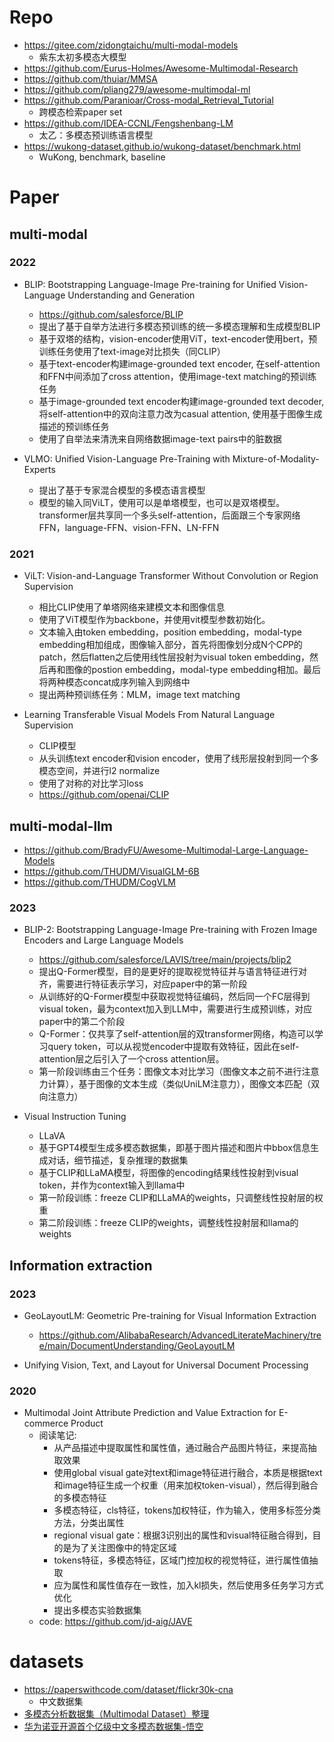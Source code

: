 

# Repo

- https://gitee.com/zidongtaichu/multi-modal-models
  - 紫东太初多模态大模型
- https://github.com/Eurus-Holmes/Awesome-Multimodal-Research
- https://github.com/thuiar/MMSA
- https://github.com/pliang279/awesome-multimodal-ml
- https://github.com/Paranioar/Cross-modal_Retrieval_Tutorial
  - 跨模态检索paper set
- https://github.com/IDEA-CCNL/Fengshenbang-LM
  - 太乙：多模态预训练语言模型
- https://wukong-dataset.github.io/wukong-dataset/benchmark.html
  - WuKong, benchmark, baseline


# Paper

## multi-modal 

### 2022

- BLIP: Bootstrapping Language-Image Pre-training for Unified Vision-Language Understanding and Generation
  - https://github.com/salesforce/BLIP
  - 提出了基于自举方法进行多模态预训练的统一多模态理解和生成模型BLIP
  - 基于双塔的结构，vision-encoder使用ViT，text-encoder使用bert，预训练任务使用了text-image对比损失（同CLIP）
  - 基于text-encoder构建image-grounded text encoder, 在self-attention和FFN中间添加了cross attention，使用image-text matching的预训练任务
  - 基于image-grounded text encoder构建image-grounded text decoder, 将self-attention中的双向注意力改为casual attention, 使用基于图像生成描述的预训练任务
  - 使用了自举法来清洗来自网络数据image-text pairs中的脏数据

- VLMO: Unified Vision-Language Pre-Training with Mixture-of-Modality-Experts
  - 提出了基于专家混合模型的多模态语言模型
  - 模型的输入同ViLT，使用可以是单塔模型，也可以是双塔模型。transformer层共享同一个多头self-attention，后面跟三个专家网络FFN，language-FFN、vision-FFN、LN-FFN

### 2021

- ViLT: Vision-and-Language Transformer Without Convolution or Region Supervision
  - 相比CLIP使用了单塔网络来建模文本和图像信息
  - 使用了ViT模型作为backbone，并使用vit模型参数初始化。
  - 文本输入由token embedding，position embedding，modal-type embedding相加组成，图像输入部分，首先将图像划分成N个C*P*P的patch，然后flatten之后使用线性层投射为visual token embedding，然后再和图像的postion embedding，modal-type embedding相加。最后将两种模态concat成序列输入到网络中
  - 提出两种预训练任务：MLM，image text matching

- Learning Transferable Visual Models From Natural Language Supervision
  - CLIP模型
  - 从头训练text encoder和vision encoder，使用了线形层投射到同一个多模态空间，并进行l2 normalize
  - 使用了对称的对比学习loss
  - https://github.com/openai/CLIP


## multi-modal-llm

- https://github.com/BradyFU/Awesome-Multimodal-Large-Language-Models
- https://github.com/THUDM/VisualGLM-6B
- https://github.com/THUDM/CogVLM

### 2023

- BLIP-2: Bootstrapping Language-Image Pre-training with Frozen Image Encoders and Large Language Models
  - https://github.com/salesforce/LAVIS/tree/main/projects/blip2
  - 提出Q-Former模型，目的是更好的提取视觉特征并与语言特征进行对齐，需要进行特征表示学习，对应paper中的第一阶段
  - 从训练好的Q-Former模型中获取视觉特征编码，然后同一个FC层得到visual token，最为context加入到LLM中，需要进行生成预训练，对应paper中的第二个阶段
  - Q-Former：仅共享了self-attention层的双transformer网络，构造可以学习query token，可以从视觉encoder中提取有效特征，因此在self-attention层之后引入了一个cross attention层。
  - 第一阶段训练由三个任务：图像文本对比学习（图像文本之前不进行注意力计算），基于图像的文本生成（类似UniLM注意力），图像文本匹配（双向注意力）

- Visual Instruction Tuning
  - LLaVA
  - 基于GPT4模型生成多模态数据集，即基于图片描述和图片中bbox信息生成对话，细节描述，复杂推理的数据集
  - 基于CLIP和LLaMA模型，将图像的encoding结果线性投射到visual token，并作为context输入到llama中
  - 第一阶段训练：freeze CLIP和LLaMA的weights，只调整线性投射层的权重
  - 第二阶段训练：freeze CLIP的weights，调整线性投射层和llama的weights


## Information extraction

### 2023

- GeoLayoutLM: Geometric Pre-training for Visual Information Extraction
  - https://github.com/AlibabaResearch/AdvancedLiterateMachinery/tree/main/DocumentUnderstanding/GeoLayoutLM

- Unifying Vision, Text, and Layout for Universal Document Processing

### 2020

- Multimodal Joint Attribute Prediction and Value Extraction for E-commerce Product
  - 阅读笔记:  
    - 从产品描述中提取属性和属性值，通过融合产品图片特征，来提高抽取效果
    - 使用global visual gate对text和image特征进行融合，本质是根据text和image特征生成一个权重（用来加权token-visual），然后得到融合的多模态特征
    - 多模态特征，cls特征，tokens加权特征，作为输入，使用多标签分类方法，分类出属性
    - regional visual gate：根据3识别出的属性和visual特征融合得到，目的是为了关注图像中的特定区域
    - tokens特征，多模态特征，区域门控加权的视觉特征，进行属性值抽取
    - 应为属性和属性值存在一致性，加入kl损失，然后使用多任务学习方式优化
    - 提出多模态实验数据集
  - code: https://github.com/jd-aig/JAVE


# datasets

- https://paperswithcode.com/dataset/flickr30k-cna
  - 中文数据集
- [多模态分析数据集（Multimodal Dataset）整理](https://zhuanlan.zhihu.com/p/189876288)
- [华为诺亚开源首个亿级中文多模态数据集-悟空](https://mp.weixin.qq.com/s/qXwnKCVi01LRjDYpYl9jLw)
